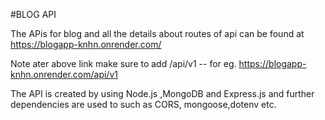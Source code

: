 #BLOG API

The APis for blog and all the details about routes of api can be found at https://blogapp-knhn.onrender.com/

Note ater above link make sure to add /api/v1 -- for eg.  https://blogapp-knhn.onrender.com/api/v1

The API is created by using Node.js ,MongoDB and Express.js and further dependencies are used to such as CORS, mongoose,dotenv etc. 
